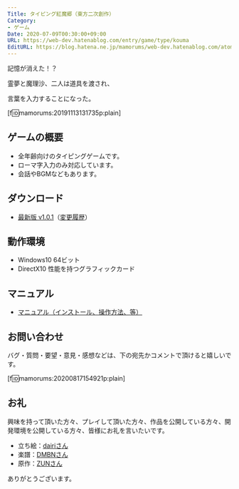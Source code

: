 ```yaml
---
Title: タイピング紅魔郷（東方二次創作）
Category:
- ゲーム
Date: 2020-07-09T00:30:00+09:00
URL: https://web-dev.hatenablog.com/entry/game/type/kouma
EditURL: https://blog.hatena.ne.jp/mamorums/web-dev.hatenablog.com/atom/entry/17680117127158383592
---
```


記憶が消えた！？

霊夢と魔理沙、二人は道具を渡され、

言葉を入力することになった。

[f:id:mamorums:20191113131735p:plain]


## ゲームの概要
- 全年齢向けのタイピングゲームです。
- ローマ字入力のみ対応しています。
- 会話やBGMなどもあります。


## ダウンロード
- [最新版 v1.0.1](https://github.com/mamorum/dist/releases/download/thtype06/typing-kouma-1.0.1.zip)（<a target="_blank" href="/entry/game/type/kouma-log">変更履歴</a>）


## 動作環境
- Windows10 64ビット
- DirectX10 性能を持つグラフィックカード


## マニュアル
- <a target="_blank" href="/entry/game/type/kouma-manual">マニュアル（インストール、操作方法、等）</a>


## お問い合わせ
バグ・質問・要望・意見・感想などは、下の宛先かコメントで頂けると嬉しいです。

[f:id:mamorums:20200817154921p:plain]


## お礼
興味を持って頂いた方々、プレイして頂いた方々、作品を公開している方々、開発環境を公開している方々、皆様にお礼を言いたいです。

- 立ち絵：[dairiさん](https://www.pixiv.net/member.php?id=4920496)
- 楽譜：[DMBNさん](https://easypianoscore.jp/)
- 原作：[ZUNさん](https://www16.big.or.jp/~zun/)

ありがとうございます。
